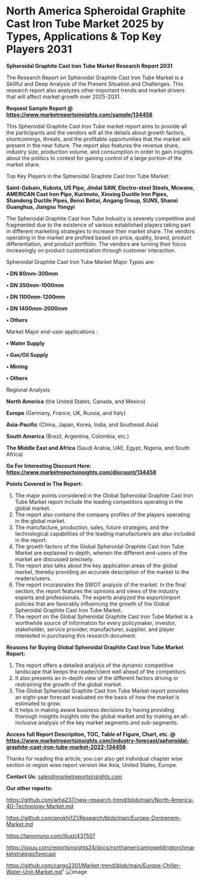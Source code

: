 # North America Spheroidal Graphite Cast Iron Tube Market 2025 by Types, Applications & Top Key Players 2031

<strong>Spheroidal Graphite Cast Iron Tube Market Research Report 2031</strong>

The Research Report on Spheroidal Graphite Cast Iron Tube Market is a Skillful and Deep Analysis of the Present Situation and Challenges. This research report also analyzes other important trends and market drivers that will affect market growth over 2025-2031.

<strong>Request Sample Report @ <a href=https://www.marketreportsinsights.com/sample/134458>https://www.marketreportsinsights.com/sample/134458</a></strong>

This Spheroidal Graphite Cast Iron Tube market report aims to provide all the participants and the vendors will all the details about growth factors, shortcomings, threats, and the profitable opportunities that the market will present in the near future. The report also features the revenue share, industry size, production volume, and consumption in order to gain insights about the politics to contest for gaining control of a large portion of the market share.

Top Key Players in the Spheroidal Graphite Cast Iron Tube Market:

<strong>Saint-Gobain, Kubota, US Pipe, Jindal SAW, Electro-steel Steels, Mcwane, AMERICAN Cast Iron Pipe, Kurimoto, Xinxing Ductile Iron Pipes, Shandong Ductile Pipes, Benxi Beitai, Angang Group, SUNS, Shanxi Guanghua, Jiangsu Yongyi</strong>

The Spheroidal Graphite Cast Iron Tube Industry is severely competitive and fragmented due to the existence of various established players taking part in different marketing strategies to increase their market share. The vendors operating in the market are profiled based on price, quality, brand, product differentiation, and product portfolio. The vendors are turning their focus increasingly on product customization through customer interaction.

Spheroidal Graphite Cast Iron Tube Market Major Types are:

<strong>• DN 80mm-300mm

• DN 350mm-1000mm

• DN 1100mm-1200mm

• DN 1400mm-2000mm

• Others</strong>

Market Major end-user applications :

<strong>• Water Supply

• Gas/Oil Supply

• Mining

• Others</strong>

Regional Analysis

</u><strong><b>North America</b></strong> (the United States, Canada, and Mexico)

<strong><b>Europe </b></strong>(Germany, France, UK, Russia, and Italy)

<strong><b>Asia-Pacific</b></strong> (China, Japan, Korea, India, and Southeast Asia)

<strong><b>South America</b></strong> (Brazil, Argentina, Colombia, etc.)

<strong><b>The Middle East and Africa</b></strong> (Saudi Arabia, UAE, Egypt, Nigeria, and South Africa)

<strong>Go For Interesting Discount Here: <a href=https://www.marketreportsinsights.com/discount/134458>https://www.marketreportsinsights.com/discount/134458</a></strong>

<strong>Points Covered in The Report:</strong>
<ol>
  <li>The major points considered in the Global Spheroidal Graphite Cast Iron Tube Market report include the leading competitors operating in the global market.</li>
  <li>The report also contains the company profiles of the players operating in the global market.</li>
  <li>The manufacture, production, sales, future strategies, and the technological capabilities of the leading manufacturers are also included in the report.</li>
  <li>The growth factors of the Global Spheroidal Graphite Cast Iron Tube Market are explained in-depth, wherein the different end-users of the market are discussed precisely.</li>
  <li>The report also talks about the key application areas of the global market, thereby providing an accurate description of the market to the readers/users.</li>
  <li>The report incorporates the SWOT analysis of the market. In the final section, the report features the opinions and views of the industry experts and professionals. The experts analyzed the export/import policies that are favorably influencing the growth of the Global Spheroidal Graphite Cast Iron Tube Market.</li>
  <li>The report on the Global Spheroidal Graphite Cast Iron Tube Market is a worthwhile source of information for every policymaker, investor, stakeholder, service provider, manufacturer, supplier, and player interested in purchasing this research document.</li>
</ol>
<strong>Reasons for Buying Global Spheroidal Graphite Cast Iron Tube Market Report:</strong>

<ol>
  <li>The report offers a detailed analysis of the dynamic competitive landscape that keeps the reader/client well ahead of the competitors.</li>
  <li>It also presents an in-depth view of the different factors driving or restraining the growth of the global market.</li>
  <li>The Global Spheroidal Graphite Cast Iron Tube Market report provides an eight-year forecast evaluated on the basis of how the market is estimated to grow.</li>
  <li>It helps in making aware business decisions by having providing thorough insights insights into the global market and by making an all-inclusive analysis of the key market segments and sub-segments.</li>
</ol>
<strong>Access full Report Description, TOC, Table of Figure, Chart, etc. @ <a href=https://www.marketreportsinsights.com/industry-forecast/spheroidal-graphite-cast-iron-tube-market-2022-134458>https://www.marketreportsinsights.com/industry-forecast/spheroidal-graphite-cast-iron-tube-market-2022-134458</a></strong>


Thanks for reading this article; you can also get individual chapter wise section or region wise report version like Asia, United States, Europe.

<strong>Contact Us:</strong>
sales@marketreportsinsights.com

<strong>Our other reports:</strong>

<a href=https://github.com/arha237/new-research-trend/blob/main/North-America-4D-Technology-Market.md>https://github.com/arha237/new-research-trend/blob/main/North-America-4D-Technology-Market.md</a>

<a href=https://github.com/anokhi121/Research/blob/main/Europe-Doripenem-Market.md>https://github.com/anokhi121/Research/blob/main/Europe-Doripenem-Market.md</a>

<a href=https://tanomuno.com/illust/437507>https://tanomuno.com/illust/437507</a>

<a href=https://issuu.com/reportsinsights24/docs/northamericamigweldingtorchmarketstrategicforecast>https://issuu.com/reportsinsights24/docs/northamericamigweldingtorchmarketstrategicforecast</a>

<a href=https://github.com/cargo2301/Market-trend/blob/main/Europe-Chiller-Water-Unit-Market.md>https://github.com/cargo2301/Market-trend/blob/main/Europe-Chiller-Water-Unit-Market.md</a>"
![image](https://github.com/user-attachments/assets/58152117-1577-4411-9960-7bc1ec9bbcde)
